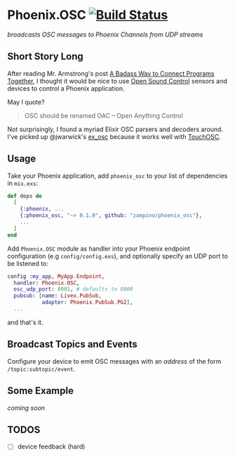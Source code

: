 # Phoenix.OSC [![Build Status](https://travis-ci.org/zampino/phoenix_osc.svg?branch=master)](https://travis-ci.org/zampino/phoenix_osc)

_broadcasts OSC messages to Phoenix Channels from UDP streams_

## Short Story Long

After reading Mr. Armstrong's post [A Badass Way to Connect Programs Together](http://joearms.github.io/2016/01/28/A-Badass-Way-To-Connect-Programs-Together.html),
I thought it would be nice to use
[Open Sound Control](http://archive.cnmat.berkeley.edu/OpenSoundControl/OSC-spec.html) sensors and devices to control a Phoenix application.

May I quote?

> OSC should be renamed OAC – Open Anything Control

Not surprisingly, I found a myriad Elixir OSC parsers and decoders around. I've picked up
@jwarwick's [ex_osc](https://github.com/jwarwick/ex_osc) because it works well with [TouchOSC](http://hexler.net/software/touchosc).

## Usage

Take your Phoenix application,
add `phoenix_osc` to your list of dependencies in `mix.exs`:

```elixir
def deps do
  [
    {:phoenix, ...
    {:phoenix_osc, "~> 0.1.0", github: "zampino/phoenix_osc"},
    ...
  ]
end
```

Add `Phoenix.OSC` module as handler into your Phoenix endpoint configuration (e.g `config/config.exs`),
and optionally specify an UDP port to be listened to:

```elixir
config :my_app, MyApp.Endpoint,
  handler: Phoenix.OSC,
  osc_udp_port: 8001, # defaults to 8000
  pubsub: [name: Livex.PubSub,
           adapter: Phoenix.PubSub.PG2],
  ...

```

and that's it.

## Broadcast Topics and Events

Configure your device to emit OSC messages with an _address_ of the form `/topic:subtopic/event`.


## Some Example

_coming soon_


## TODOS

- [ ] device feedback (hard)

